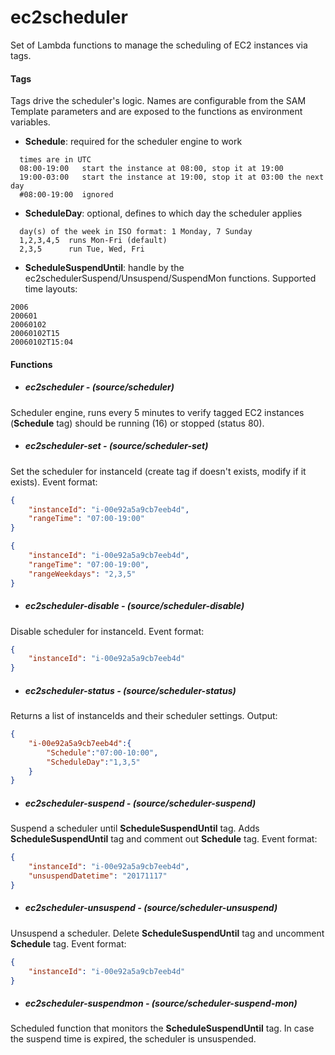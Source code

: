 # ec2scheduler
Set of Lambda functions to manage the scheduling of EC2 instances via tags.


#### Tags

Tags drive the scheduler's logic. Names are configurable from the SAM Template
parameters and are exposed to the functions as environment variables.

- **Schedule**: required for the scheduler engine to work

```
  times are in UTC
  08:00-19:00   start the instance at 08:00, stop it at 19:00
  19:00-03:00   start the instance at 19:00, stop it at 03:00 the next day
  #08:00-19:00  ignored
```

- **ScheduleDay**: optional, defines to which day the scheduler applies

```
  day(s) of the week in ISO format: 1 Monday, 7 Sunday
  1,2,3,4,5  runs Mon-Fri (default)
  2,3,5      run Tue, Wed, Fri
```


- **ScheduleSuspendUntil**: handle by the ec2schedulerSuspend/Unsuspend/SuspendMon functions. Supported time layouts:
```
2006
200601
20060102
20060102T15
20060102T15:04
```


#### Functions

- ##### ec2scheduler - (source/scheduler)


Scheduler engine, runs every 5 minutes to verify tagged EC2 instances (**Schedule** tag) should be running (16) or stopped (status 80).



- ##### ec2scheduler-set - (source/scheduler-set)

Set the scheduler for instanceId (create tag if doesn't exists, modify if it exists). Event format:

```json
{
	"instanceId": "i-00e92a5a9cb7eeb4d",
	"rangeTime": "07:00-19:00"
}

{
    "instanceId": "i-00e92a5a9cb7eeb4d",
    "rangeTime": "07:00-19:00",
    "rangeWeekdays": "2,3,5"
}
```



- ##### ec2scheduler-disable - (source/scheduler-disable)

Disable scheduler for instanceId. Event format:

```json
{
    "instanceId": "i-00e92a5a9cb7eeb4d"
}
```



- ##### ec2scheduler-status - (source/scheduler-status)


Returns a list of instanceIds and their scheduler settings. Output:

```json
{
    "i-00e92a5a9cb7eeb4d":{
        "Schedule":"07:00-10:00",
        "ScheduleDay":"1,3,5"
    }
}
```


- ##### ec2scheduler-suspend - (source/scheduler-suspend)

Suspend a scheduler until **ScheduleSuspendUntil** tag. Adds **ScheduleSuspendUntil** tag and comment out **Schedule** tag. Event format:

```json
{
	"instanceId": "i-00e92a5a9cb7eeb4d",
	"unsuspendDatetime": "20171117"
}
```



- ##### ec2scheduler-unsuspend - (source/scheduler-unsuspend)

Unsuspend a scheduler. Delete **ScheduleSuspendUntil** tag and uncomment **Schedule** tag. Event format:

```json
{
	"instanceId": "i-00e92a5a9cb7eeb4d"
}
```



- ##### ec2scheduler-suspendmon - (source/scheduler-suspend-mon)

Scheduled function that monitors the **ScheduleSuspendUntil** tag. In case the suspend time is expired, the scheduler is unsuspended.


